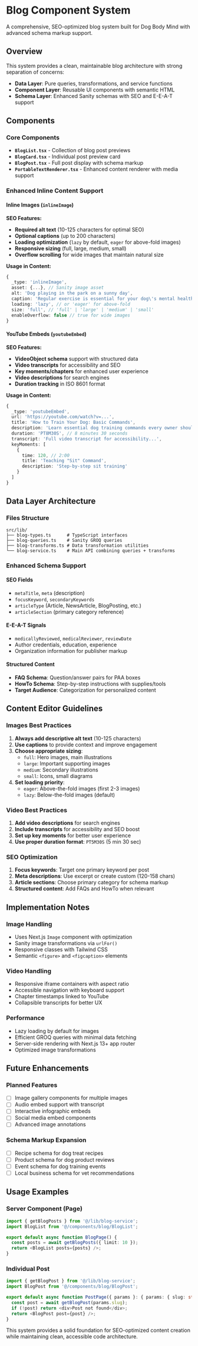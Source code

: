 # Blog Component System

A comprehensive, SEO-optimized blog system built for Dog Body Mind with advanced schema markup support.

## Overview

This system provides a clean, maintainable blog architecture with strong separation of concerns:

- **Data Layer**: Pure queries, transformations, and service functions
- **Component Layer**: Reusable UI components with semantic HTML  
- **Schema Layer**: Enhanced Sanity schemas with SEO and E-E-A-T support

## Components

### Core Components

- **`BlogList.tsx`** - Collection of blog post previews
- **`BlogCard.tsx`** - Individual post preview card
- **`BlogPost.tsx`** - Full post display with schema markup
- **`PortableTextRenderer.tsx`** - Enhanced content renderer with media support

### Enhanced Inline Content Support

#### Inline Images (`inlineImage`)
**SEO Features:**
- **Required alt text** (10-125 characters for optimal SEO)
- **Optional captions** (up to 200 characters)
- **Loading optimization** (`lazy` by default, `eager` for above-fold images)
- **Responsive sizing** (full, large, medium, small)
- **Overflow scrolling** for wide images that maintain natural size

**Usage in Content:**
```typescript
{
  _type: 'inlineImage',
  asset: {...}, // Sanity image asset
  alt: 'Dog playing in the park on a sunny day',
  caption: 'Regular exercise is essential for your dog\'s mental health',
  loading: 'lazy', // or 'eager' for above-fold
  size: 'full', // 'full' | 'large' | 'medium' | 'small'
  enableOverflow: false // true for wide images
}
```

#### YouTube Embeds (`youtubeEmbed`)
**SEO Features:**
- **VideoObject schema** support with structured data
- **Video transcripts** for accessibility and SEO
- **Key moments/chapters** for enhanced user experience
- **Video descriptions** for search engines
- **Duration tracking** in ISO 8601 format

**Usage in Content:**
```typescript
{
  _type: 'youtubeEmbed',
  url: 'https://youtube.com/watch?v=...',
  title: 'How to Train Your Dog: Basic Commands',
  description: 'Learn essential dog training commands every owner should know',
  duration: 'PT8M30S', // 8 minutes 30 seconds
  transcript: 'Full video transcript for accessibility...',
  keyMoments: [
    {
      time: 120, // 2:00
      title: 'Teaching "Sit" Command',
      description: 'Step-by-step sit training'
    }
  ]
}
```

## Data Layer Architecture

### Files Structure
```
src/lib/
├── blog-types.ts      # TypeScript interfaces
├── blog-queries.ts    # Sanity GROQ queries  
├── blog-transforms.ts # Data transformation utilities
└── blog-service.ts    # Main API combining queries + transforms
```

### Enhanced Schema Support

#### SEO Fields
- `metaTitle`, `meta` (description)
- `focusKeyword`, `secondaryKeywords`
- `articleType` (Article, NewsArticle, BlogPosting, etc.)
- `articleSection` (primary category reference)

#### E-E-A-T Signals
- `medicallyReviewed`, `medicalReviewer`, `reviewDate`
- Author credentials, education, experience
- Organization information for publisher markup

#### Structured Content
- **FAQ Schema**: Question/answer pairs for PAA boxes
- **HowTo Schema**: Step-by-step instructions with supplies/tools
- **Target Audience**: Categorization for personalized content

## Content Editor Guidelines

### Images Best Practices
1. **Always add descriptive alt text** (10-125 characters)
2. **Use captions** to provide context and improve engagement
3. **Choose appropriate sizing**:
   - `full`: Hero images, main illustrations
   - `large`: Important supporting images  
   - `medium`: Secondary illustrations
   - `small`: Icons, small diagrams
4. **Set loading priority**:
   - `eager`: Above-the-fold images (first 2-3 images)
   - `lazy`: Below-the-fold images (default)

### Video Best Practices
1. **Add video descriptions** for search engines
2. **Include transcripts** for accessibility and SEO boost
3. **Set up key moments** for better user experience
4. **Use proper duration format**: `PT5M30S` (5 min 30 sec)

### SEO Optimization
1. **Focus keywords**: Target one primary keyword per post
2. **Meta descriptions**: Use excerpt or create custom (120-158 chars)
3. **Article sections**: Choose primary category for schema markup
4. **Structured content**: Add FAQs and HowTo when relevant

## Implementation Notes

### Image Handling
- Uses Next.js `Image` component with optimization
- Sanity image transformations via `urlFor()`
- Responsive classes with Tailwind CSS
- Semantic `<figure>` and `<figcaption>` elements

### Video Handling  
- Responsive iframe containers with aspect ratio
- Accessible navigation with keyboard support
- Chapter timestamps linked to YouTube
- Collapsible transcripts for better UX

### Performance
- Lazy loading by default for images
- Efficient GROQ queries with minimal data fetching
- Server-side rendering with Next.js 13+ app router
- Optimized image transformations

## Future Enhancements

### Planned Features
- [ ] Image gallery components for multiple images
- [ ] Audio embed support with transcript
- [ ] Interactive infographic embeds
- [ ] Social media embed components
- [ ] Advanced image annotations

### Schema Markup Expansion
- [ ] Recipe schema for dog treat recipes
- [ ] Product schema for dog product reviews
- [ ] Event schema for dog training events
- [ ] Local business schema for vet recommendations

## Usage Examples

### Server Component (Page)
```typescript
import { getBlogPosts } from '@/lib/blog-service';
import BlogList from '@/components/blog/BlogList';

export default async function BlogPage() {
  const posts = await getBlogPosts({ limit: 10 });
  return <BlogList posts={posts} />;
}
```

### Individual Post
```typescript
import { getBlogPost } from '@/lib/blog-service';
import BlogPost from '@/components/blog/BlogPost';

export default async function PostPage({ params }: { params: { slug: string } }) {
  const post = await getBlogPost(params.slug);
  if (!post) return <div>Post not found</div>;
  return <BlogPost post={post} />;
}
```

This system provides a solid foundation for SEO-optimized content creation while maintaining clean, accessible code architecture. 